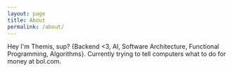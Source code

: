 ```yaml
---
layout: page
title: About
permalink: /about/
---
```

Hey I'm Themis, sup? {Backend <3, AI, Software Architecture, Functional Programming, Algorithms}. Currently trying to tell computers what to do for money at bol.com.

